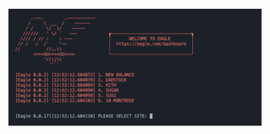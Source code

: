 ![alt text](https://github.com/ManuCiao10/eagle/blob/master/config/git.png?raw=true?style=border-radius:50%)